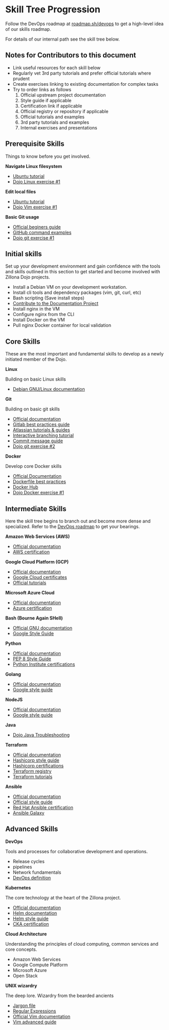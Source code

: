 # Skill Tree Progression

Follow the DevOps roadmap at [roadmap.sh/devops](https://roadmap.sh/devops) to 
get a high-level idea of our skills roadmap. 

For details of our internal path see the skill tree below.

## Notes for Contributors to this document

  * Link useful resources for each skill below
  * Regularly vet 3rd party tutorials and prefer official tutorials where prudent
  * Create exercises linking to existing documentation for complex tasks
  * Try to order links as follows
    1. Official upstream project documentation
    1. Style guide if applicable
    1. Certification link if applicable
    1. Official registry or repository if applicable
    1. Official tutorials and examples
    1. 3rd party tutorials and examples
    1. Internal exercises and presentations

## Prerequisite Skills

Things to know before you get involved.

**Navigate Linux filesystem**

  * [Ubuntu tutorial](https://ubuntu.com/tutorials/command-line-for-beginners#1-overview)
  * [Dojo Linux exercise #1](linux_exercise-1.md)

**Edit local files**

  * [Ubuntu tutorial](https://ubuntu.com/tutorials/command-line-for-beginners#1-overview)
  * [Dojo Vim exercise #1](vim_exercise-1.md)

**Basic Git usage**

  * [Official beginers guide](https://git-scm.com/book/en/v2/Git-Basics-Recording-Changes-to-the-Repository)
  * [GitHub command examples](https://docs.github.com/en/get-started/using-git/about-git#github-and-the-command-line)
  * [Dojo git exercise #1](git_exercise-1.md)

## Initial skills

Set up your development environment and gain confidence with the tools and 
skills outlined in this section to get started and become involved with Zillona 
Dojo projects.

  * Install a Debian VM on your development workstation.
  * Install cli tools and dependency packages (vim, git, curl, etc)
  * Bash scripting (Save install steps)
  * [Contribute to the Documentation Project](/initial_skills/#contribute-to-the-documentation-project)
  * Install nginx in the VM
  * Configure nginx from the CLI
  * Install Docker on the VM
  * Pull nginx Docker container for local validation

## Core Skills

These are the most important and fundamental skills to develop as a newly 
initiated member of the Dojo.

**Linux**

Building on basic Linux skills

  * [Debian GNU/Linux documentation](https://www.debian.org/doc/)

**Git**

Building on basic git skills

  * [Official documentation](https://www.git-scm.com/doc)
  * [Gitlab best practices guide](https://about.gitlab.com/topics/version-control/version-control-best-practices/)
  * [Atlassian tutorials & guides](https://www.atlassian.com/git/tutorials)
  * [Interactive branching tutorial](https://learngitbranching.js.org/)
  * [Commit message guide](https://cbea.ms/git-commit/)
  * [Dojo git exercise #2](git_exercise-2.md)

**Docker**

Develop core Docker skills

  * [Official Documentation](https://docs.docker.com/)
  * [Dockerfile best practices](https://docs.docker.com/guides/workshop/09_image_best/)
  * [Docker Hub](https://hub.docker.com/)
  * [Dojo Docker exercise #1](docker_exercise-1.md)

## Intermediate Skills

Here the skill tree begins to branch out and become more dense and specialized. 
Refer to the [DevOps roadmap](https://roadmap.sh/devops) to get your bearings.

**Amazon Web Services (AWS)**

  * [Official documentation](https://www.atlassian.com/git/tutorials)
  * [AWS certification](https://aws.amazon.com/certification/)

**Google Cloud Platform (GCP)**

  * [Official documentation](https://cloud.google.com/docs)
  * [Google Cloud certificates](https://cloud.google.com/learn/certification)
  * [Official tutorials](https://cloud.google.com/docs/tutorials)

**Microsoft Azure Cloud**

  * [Official documentation](https://learn.microsoft.com/en-us/azure/?product=popular)
  * [Azure certification](https://learn.microsoft.com/en-us/credentials/browse/?credential_types=certification&products=azure)

**Bash (Bourne Again SHell)**

  * [Official GNU documentation](https://www.gnu.org/savannah-checkouts/gnu/bash/manual/bash.html)
  * [Google Style Guide](https://google.github.io/styleguide/shellguide.html)

**Python**

  * [Official documentation](https://docs.python.org/3/)
  * [PEP 8 Style Guide](https://peps.python.org/pep-0008/)
  * [Python Institute certifications](https://pythoninstitute.org/certification-tracks)

**Golang**

  * [Official documentation](https://go.dev/doc/)
  * [Google style guide](https://google.github.io/styleguide/go/)

**NodeJS**

  * [Official documentation](https://nodejs.org/docs/latest/api/documentation.html)
  * [Google style guide](https://google.github.io/styleguide/jsguide.html)

**Java**

  * [Dojo Java Troubleshooting](java_troubleshooting.md)

**Terraform**

  * [Official documentation](https://developer.hashicorp.com/terraform/docs)
  * [Hashicorp style guide](https://developer.hashicorp.com/terraform/language/style)
  * [Hashicorp certifications](https://developer.hashicorp.com/certifications)
  * [Terraform registry](https://registry.terraform.io/browse/modules)
  * [Terraform tutorials](https://developer.hashicorp.com/terraform/tutorials/)

**Ansible**

  * [Official documentation](https://docs.ansible.com/)
  * [Official style guide](https://docs.ansible.com/ansible/2.10/dev_guide/style_guide/index.html)
  * [Red Hat Ansible certification](https://www.redhat.com/en/technologies/management/ansible/training-and-certification)
  * [Ansible Galaxy](https://galaxy.ansible.com/ui/)

## Advanced Skills

**DevOps**

Tools and processes for collaborative development and operations.

  * Release cycles
  * pipelines
  * Network fundamentals
  * [DevOps definition](https://en.wikipedia.org/wiki/DevOps)

**Kubernetes**

The core technology at the heart of the Zillona project.

  * [Official documentation](https://kubernetes.io/docs/home/)
  * [Helm documentation](https://helm.sh/docs/)
  * [Helm style guide](https://helm.sh/docs/chart_template_guide/yaml_techniques/)
  * [CKA certification](https://training.linuxfoundation.org/certification/certified-kubernetes-administrator-cka/)

**Cloud Architecture**

Understanding the principles of cloud computing, common services and core
concepts.

  * Amazon Web Services
  * Google Compute Platform
  * Microsoft Azure
  * Open Stack

**UNIX wizardry**

The deep lore. Wizardry from the bearded ancients

  * [Jargon file](http://www.catb.org/jargon/html/)
  * [Regular Expressions](https://en.wikipedia.org/wiki/Regular_expression)
  * [Official Vim documentation](https://www.vim.org/docs.php)
  * [Vim advanced guide](https://thevaluable.dev/vim-advanced/)
